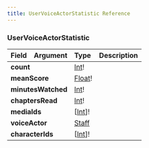 ```yaml
---
title: UserVoiceActorStatistic Reference
---
```


### UserVoiceActorStatistic
<table>
<thead>
<tr>
<th align="left">Field</th>
<th align="right">Argument</th>
<th align="left">Type</th>
<th align="left">Description</th>
</tr>
</thead>
<tbody>
<tr>
<td colspan="2" valign="top"><strong>count</strong></td>
<td valign="top"><a href="/reference/scalar/int">Int</a>!</td>
<td></td>
</tr>
<tr>
<td colspan="2" valign="top"><strong>meanScore</strong></td>
<td valign="top"><a href="/reference/scalar/float">Float</a>!</td>
<td></td>
</tr>
<tr>
<td colspan="2" valign="top"><strong>minutesWatched</strong></td>
<td valign="top"><a href="/reference/scalar/int">Int</a>!</td>
<td></td>
</tr>
<tr>
<td colspan="2" valign="top"><strong>chaptersRead</strong></td>
<td valign="top"><a href="/reference/scalar/int">Int</a>!</td>
<td></td>
</tr>
<tr>
<td colspan="2" valign="top"><strong>mediaIds</strong></td>
<td valign="top">[<a href="/reference/scalar/int">Int</a>]!</td>
<td></td>
</tr>
<tr>
<td colspan="2" valign="top"><strong>voiceActor</strong></td>
<td valign="top"><a href="/reference/object/staff">Staff</a></td>
<td></td>
</tr>
<tr>
<td colspan="2" valign="top"><strong>characterIds</strong></td>
<td valign="top">[<a href="/reference/scalar/int">Int</a>]!</td>
<td></td>
</tr>
</tbody>
</table>